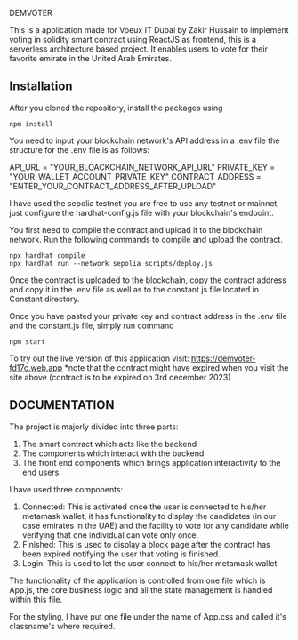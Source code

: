 DEMVOTER

This is a application made for Voeux IT Dubai by Zakir Hussain to implement voting in solidity smart contract using ReactJS as frontend, this is a serverless architecture based project. 
It enables users to vote for their favorite emirate in the United Arab Emirates.

## Installation

After you cloned the repository, install the packages using

```shell
npm install
```

You need to input your blockchain network's API address in a .env file the structure for the .env file is as follows:

API_URL = "YOUR_BLOACKCHAIN_NETWORK_API_URL"
PRIVATE_KEY = "YOUR_WALLET_ACCOUNT_PRIVATE_KEY"
CONTRACT_ADDRESS = "ENTER_YOUR_CONTRACT_ADDRESS_AFTER_UPLOAD"

I have used the sepolia testnet you are free to use any testnet or mainnet, just configure the hardhat-config.js file with your blockchain's endpoint.

You first need to compile the contract and upload it to the blockchain network. Run the following commands to compile and upload the contract.

```shell
npx hardhat compile
npx hardhat run --network sepolia scripts/deploy.js
```

Once the contract is uploaded to the blockchain, copy the contract address and copy it in the .env file as well as to the constant.js file located in Constant directory. 

Once you have pasted your private key and contract address in the .env file and the constant.js file, simply run command

```shell
npm start
```
To try out the live version of this application visit:  https://demvoter-fd17c.web.app
*note that the contract might have expired when you visit the site above (contract is to be expired on 3rd december 2023)

## DOCUMENTATION

The project is majorly divided into three parts:
1. The smart contract which acts like the backend
2. The components which interact with the backend
3. The front end components which brings application interactivity to the end users

I have used three components:
1. Connected: This is activated once the user is connected to his/her metamask wallet, it has functionality to display the candidates (in our case emirates in the UAE) and the facility to vote for any candidate while verifying that one individual can vote only once.
2. Finished: This is used to display a block page after the contract has been expired notifying the user that voting is finished.
3. Login: This is used to let the user connect to his/her metamask wallet

The functionality of the application is controlled from one file which is App.js, the core business logic and all the state management is handled within this file.

For the styling, I have put one file under the name of App.css and called it's classname's where required.
